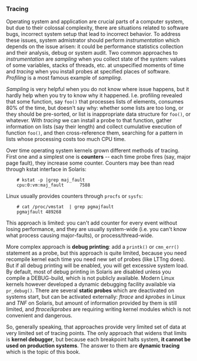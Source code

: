 ### Tracing

Operating system and application are crucial parts of a computer system, but due to their colossal complexity, there are situations related to software bugs, incorrect system setup that lead to incorrect behavior. To address these issues, system admistrator should perform _instrumentation_ which depends on the issue arisen: it could be performance statistics collection and their analysis, debug or system audit. Two common approaches to _instrumentation_ are _sampling_ when you collect state of the system: values of some variables, stacks of threads, etc. at unspecified moments of time and _tracing_ when you install probes at specified places of software. _Profiling_ is a most famous example of _sampling_. 

_Sampling_ is very helpful when you do not know where issue happens, but it hardly help when you try to know why it happened. I.e. profiling revealed that some function, say `foo()` that processes lists of elements, consumes 80% of the time, but doesn't say why: whether some lists are too long, or they should be pre-sorted, or list is inappropriate data structure for `foo()`, or whatever. With _tracing_ we can install a probe to that function, gather information on lists (say their length) and collect cumulative execution of function `foo()`, and then cross-reference them, searching for a pattern in lists whose processing costs too much CPU time.

Over time operating system kernels grown different methods of tracing. First one and a simplest one is __counters__ -- each time probe fires (say, major page fault), they increase some counter. Counters may bee than read through kstat interface in Solaris:
```
	# kstat -p |grep maj_fault
	cpu:0:vm:maj_fault      7588
```

Linux usually provides counters through `procfs` or `sysfs`:
```
	# cat /proc/vmstat  | grep pgmajfault
	pgmajfault 489268
```

This approach is limited: you can't add counter for every event without losing performance, and they are usually system-wide (i.e. you can't know what process causing major-faults), or process/thread-wide. 

More complex approach is __debug printing__: add a `printk()` or `cmn_err()` statement as a probe, but this approach is quite limited, because you need recompile kernel each time you need new set of probes (like LTTng does). But if all debug printing will be enabled, you will get excessive system load. By default, most of debug printing in Solaris are disabled unless you compile a DEBUG-build, which is not publicly available. Modern Linux kernels however developed a dynamic debugging facility available via `pr_debug()`. There are several __static probes__ which are deactivated on systems start, but can be activated externally: _ftrace_ and _kprobes_ in Linux and _TNF_ on Solaris, but amount of information provided by them is still limited, and _ftrace_/_kprobes_ are requiring writing kernel modules which is not convenient and dangerous. 

So, generally speaking, that approaches provide very limited set of data at very limited set of tracing points. The only approach that widens that limits is __kernel debugger__, but because each breakpoint halts system, __it cannot be used on production systems__. The answer to them are __dynamic tracing__ which is the topic of this book.
